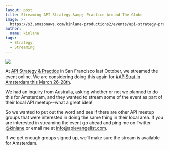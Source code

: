 ```yaml
---
layout: post
title: Streaming API Strategy &amp; Practice Around The Globe
image: >-
  https://s3.amazonaws.com/kinlane-productions2/events/api-strategy-practice-conference/api-strategy-practice-steve-kin-open.jpg
author:
  name: kinlane
tags:
  - Strategy
  - Streaming
---
```

[![](https://s3.amazonaws.com/kinlane-productions2/events/api-strategy-practice-conference/api-strategy-practice-steve-kin-open.jpg)](http://www.apistrategyconference.com/2014Amsterdam/index.php)

At [API Strategy & Practice](http://www.apistrategyconference.com/ "API Strategy & Practice") in San Francisco last October, we streamed the event online. We are considering doing this again for [#APIStrat in Amsterdam this March 26-28th](http://www.apistrategyconference.com/2014Amsterdam/index.php).

We had an inquiry from Australia, asking whether or not we planned to do this for Amsterdam, and they wanted to stream some of the event as part of their local API meetup--what a great idea!

So we wanted to put out the word and see if there are other API meetup groups that were interested in doing the same thing in their local area. If you are interested in streaming the event go ahead and ping me on Twitter [@kinlane](https://twitter.com/kinlane) or email me at [info@apievangelist.com](mailto:info@apievangelist.com "info@apievangelist.com").

If we get enough groups signed up, we’ll make sure the stream is available for Amsterdam.